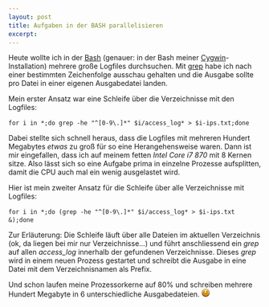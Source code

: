```yaml
---
layout: post
title: Aufgaben in der BASH parallelisieren
excerpt: 
---
```

Heute wollte ich in der [Bash][0] (genauer: in der Bash meiner [Cygwin][1]-Installation) mehrere große Logfiles durchsuchen. Mit [grep][2] habe ich nach einer bestimmten Zeichenfolge ausschau gehalten und die Ausgabe sollte pro Datei in einer eigenen Ausgabedatei landen.

Mein erster Ansatz war eine Schleife über die Verzeichnisse mit den Logfiles:

    for i in *;do grep -he "^[0-9\.]*" $i/access_log* > $i-ips.txt;done

Dabei stellte sich schnell heraus, dass die Logfiles mit mehreren Hundert Megabytes *etwas* zu groß für so eine Herangehensweise waren. Dann ist mir eingefallen, dass ich auf meinem fetten *Intel Core i7 870* mit 8 Kernen sitze. Also lässt sich so eine Aufgabe prima in einzelne Prozesse aufsplitten, damit die CPU auch mal ein wenig ausgelastet wird.

Hier ist mein zweiter Ansatz für die Schleife über alle Verzeichnisse mit Logfiles:

    for i in *;do (grep -he "^[0-9\.]*" $i/access_log* > $i-ips.txt &);done

Zur Erläuterung: Die Schleife läuft über alle Dateien im aktuellen Verzeichnis (ok, da liegen bei mir nur Verzeichnisse...) und führt anschliessend ein *grep* auf allen *access_log* innerhalb der gefundenen Verzeichnisse. Dieses *grep* wird in einem neuen Prozess gestartet und schreibt die Ausgabe in eine Datei mit dem Verzeichnisnamen als Prefix.

Und schon laufen meine Prozessorkerne auf 80% und schreiben mehrere Hundert Megabyte in 6 unterschiedliche Ausgabedateien. ![;-)](/img/emotes/face-wink.png)

[0]: http://tldp.org/LDP/abs/html/
[1]: http://cygwin.com/
[2]: http://linux.die.net/man/1/grep

